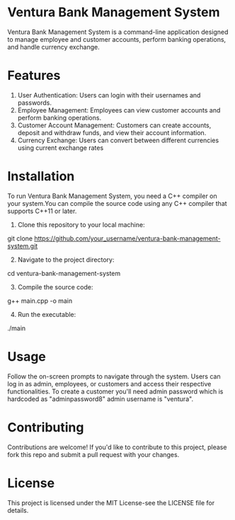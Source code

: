 # Ventura Bank Management System

Ventura Bank Management System is a command-line application designed to manage employee and customer accounts, perform banking operations, and handle currency exchange.

# Features
1. User Authentication: Users can login with their usernames and passwords.
2. Employee Management: Employees can view customer accounts and perform banking operations.
3. Customer Account Management: Customers can create accounts, deposit and withdraw funds, and view their account information.
4. Currency Exchange: Users can convert between different currencies using current exchange rates

# Installation
To run Ventura Bank Management System, you need a C++ compiler on your system.You can compile the source code using any C++ compiler that supports C++11 or later.

1. Clone this repository to your local machine:

git clone https://github.com/your_username/ventura-bank-management-system.git

2. Navigate to the project directory:

cd ventura-bank-management-system

3. Compile the source code:

g++ main.cpp -o main

4. Run the executable:

./main

# Usage
Follow the on-screen prompts to navigate through the system. Users can log in as admin, employees, or customers and access their respective functionalities. To create a customer you'll need admin password which is hardcoded as "adminpassword8" admin username is "ventura".

# Contributing
Contributions are welcome! If you'd like to contribute to this project, please fork this repo and submit a pull request with your changes.

# License
This project is licensed under the MIT License-see the LICENSE file for details.